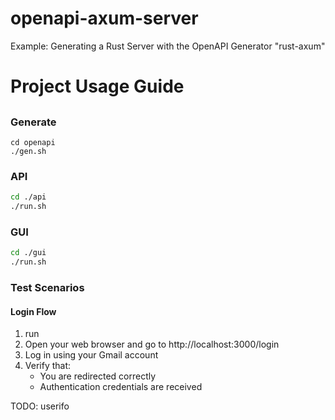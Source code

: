 # openapi-axum-server
Example: Generating a Rust Server with the OpenAPI Generator "rust-axum"

# Project Usage Guide

## 

### Generate
```
cd openapi
./gen.sh
```

### API 
```bash
cd ./api
./run.sh
```

### GUI
```bash
cd ./gui
./run.sh
```



### Test Scenarios
#### Login Flow
1. run
2. Open your web browser and go to http://localhost:3000/login
3. Log in using your Gmail account
4. Verify that:
   * You are redirected correctly 
   * Authentication credentials are received

TODO: userifo
